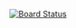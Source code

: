 [![Board Status](https://lenadkn.visualstudio.com/9a75e606-ef96-4451-b048-cff1447d6a8f/2f35b3de-1b39-4d29-b1c7-1e87bc6361c5/_apis/work/boardbadge/d4ba09bd-f771-4b9f-9f95-ff02ecf19ba4)](https://lenadkn.visualstudio.com/9a75e606-ef96-4451-b048-cff1447d6a8f/_boards/board/t/2f35b3de-1b39-4d29-b1c7-1e87bc6361c5/Microsoft.RequirementCategory)